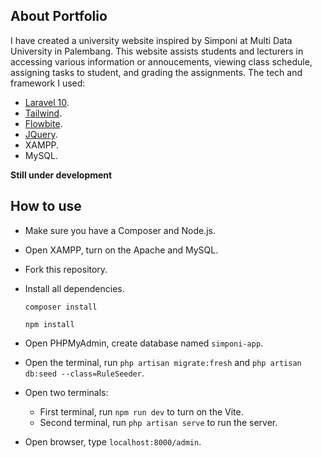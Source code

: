 ## About Portfolio

I have created a university website inspired by Simponi at Multi Data University in Palembang. This website assists students and lecturers in accessing various information or annoucements,  viewing class schedule, assigning tasks to student, and grading the assignments. The tech and framework I used:

- [Laravel 10](https://laravel.com/docs/10.x).
- [Tailwind](https://tailwindcss.com/docs/installation).
- [Flowbite](https://flowbite.com/docs/getting-started/quickstart).
- [JQuery](https://api.jquery.com).
- XAMPP.
- MySQL.

**Still under development**

## How to use

- Make sure you have a Composer and Node.js.
- Open XAMPP, turn on the Apache and MySQL.
- Fork this repository.
- Install all dependencies.

    ```
    composer install 

    npm install
    ```
    
- Open PHPMyAdmin, create database named `simponi-app`.
- Open the terminal, run `php artisan migrate:fresh` and `php artisan db:seed --class=RuleSeeder`.
- Open two terminals:
    - First terminal, run `npm run dev` to turn on the Vite.
    - Second terminal, run `php artisan serve` to run the server.
- Open browser, type `localhost:8000/admin`.
